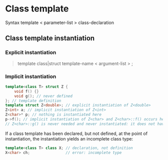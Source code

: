 # Class template

Syntax
template < parameter-list > class-declaration

## Class template instantiation
### Explicit instantiation
> template class|struct template-name < argument-list > ;

### Implicit instantiation
```c++
template<class T> struct Z {
    void f() {}
    void g(); // never defined
}; // template definition
template struct Z<double>; // explicit instantiation of Z<double>
Z<int> a; // implicit instantiation of Z<int>
Z<char>* p; // nothing is instantiated here
p->f(); // implicit instantiation of Z<char> and Z<char>::f() occurs here.
// Z<char>::g() is never needed and never instantiated: it does not have to be defined
```
If a class template has been declared, but not defined, at the point of instantiation, the instantiation yields an incomplete class type:
```c++
template<class T> class X; // declaration, not definition
X<char> ch;                // error: incomplete type
```
